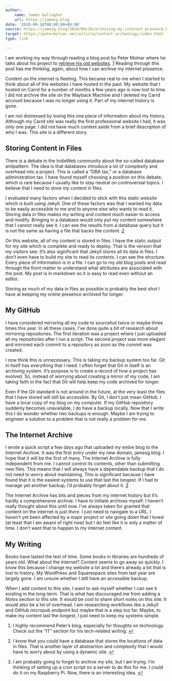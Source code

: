 ```yaml
---
author:
    name: James Gallagher
    url: https://jamesg.blog
date: '2020-09-10T00:00:00+00:00'
source: https://jamesg.blog/2020/09/10/archiving-my-internet-presence.html
target: https://petermolnar.net/article/content-archeology/index.html
type: link

---
```


<p>I am working my way through reading a blog post by Peter Molnar where he talks about his project to <a href="https://petermolnar.net/article/content-archeology/index.html">retrieve his old websites</a>. <a href="https://jamesg.blog/2020/09/10/archiving-my-internet-presence.html#fn:1">1</a> Reading through this post has me thinking, again, about how I can archive my internet presence.</p>

<p>Content on the internet is fleeting. This became real to me when I started to think about all of the websites I have hosted in the past. My website that I hosted on Carrd for a number of months a few years ago is now lost to time. I did not archive the site on the Wayback Machine and I deleted my Carrd account because I was no longer using it. Part of my internet history is gone.</p>

<p>I am not distressed by losing this one piece of information about my history. Although my Carrd site was really the first professional website I had, it was only one page. I did not have much content aside from a brief description of who I was. This site is a different story.</p>

<h2>Storing Content in Files</h2>

<p>There is a debate in the IndieWeb community about the so-called database antipattern. The idea is that databases introduce a lot of complexity and overhead into a project. This is called a “DBA tax,” or a database administration tax. I have found myself choosing a position on this debate, which is rare because I usually like to stay neutral on controversial topics. I believe that I need to store my content in files.</p>

<p>I evaluated many factors when I decided to stick with this static website which is built using Jekyll. One of these factors was that I wanted my data to be easily accessible to me and to anyone else who wants to read it. Storing data in files makes my writing and content much easier to access and modify. Bringing in a database would only put my content somewhere that I cannot really see it. I can see the results from a database query but it is not the same as having a file that backs the content. <a href="https://jamesg.blog/2020/09/10/archiving-my-internet-presence.html#fn:2">2</a></p>

<p>On this website, all of my content is stored in files. I have the static output for my site which is complete and ready to deploy. That is the version that my visitors see. It’s also significant that Jekyll stores all its data in files. I don’t even have to build my site to read its contents. I can see the structure. Every piece of information is in a file. I can go to my old blog posts and read through the front matter to understand what attributes are associated with the post. My post is in markdown so it is easy to read even without an editor.</p>

<p>Storing as much of my data in files as possible is probably the best shot I have at keeping my online presence archived for longer.</p>

<h2>My GitHub</h2>

<p>I have considered mirroring all my code to sourcehut twice or maybe three times this year. In all these cases, I’ve done quite a bit of research about mirroring repositories. The first iteration was a project where I just uploaded all my repositories after I run a script. The second project was more elegant and mirrored each commit to a repository as soon as the commit was created.</p>

<p>I now think this is unnecessary. This is taking my backup system too far. Git in itself has everything that I need. I often forget that Git in itself is an archiving system. It’s purpose is to create a record of how a project has evolved. So, instead of worrying about creating a mirror of my code, I am taking faith in the fact that Git will help keep my code archived for longer.</p>

<p>Even if the Git standard is not around in the future, at the very least the files that I have stored will still be accessible. By Git, I don’t just mean GitHub. I have a local copy of my blog on my computer. If my GitHub repository suddenly becomes unavailable, I do have a backup locally. Now that I write this I do wonder whether two backups is enough. Maybe I am trying to engineer a solution to a problem that is not really a problem for me.</p>

<h2>The Internet Archive</h2>

<p>I wrote a quick script a few days ago that uploaded my entire blog to the Internet Archive. It was the first entry under my new domain, jamesg.blog. I hope that it will be the first of many. The Internet Archive is fully independent from me. I cannot control its contents, other than submitting new files. This means that I will always have a dependable backup that I do not need to worry about maintaining. This is significant because I have found that it is the easiest systems to use that last the longest. If I had to manage yet another backup, I’d probably forget about it. <a href="https://jamesg.blog/2020/09/10/archiving-my-internet-presence.html#fn:3">3</a></p>

<p>The Internet Archive has bits and pieces from my internet history but it’s hardly a comprehensive archive. I have to initiate archives myself. I haven’t really thought about this until now. I’ve always taken for granted that content on the internet is <em>just there.</em> I just need to navigate to a URL. I haven’t yet been affected by a major project or site going down that I loved (at least that I am aware of right now) but I do feel like it is only a matter of time. I don’t want that to happen to my internet content.</p>

<h2>My Writing</h2>

<p>Books have lasted the test of time. Some books in libraries are hundreds of years old. What about the internet? Content seems to go away so quickly. I know this because I change my website a lot and there’s already a lot that is lost to history. My WordPress and Squarespace sites from last year are largely gone. I am unsure whether I still have an accessible backup.</p>

<p>When I add content to this site, I want to ask myself whether I can see it existing in the long-term. That is what has discouraged me from adding a <em>Notes</em> section to this site. It would be cool to share short notes on this site. It would also be a lot of overhead. I am researching workflows like a Jekyll and GitHub micropub endpoint but maybe that is a step too far. Maybe, to make my content last the longest, I just need to keep my systems simple.</p>


  <ol><li>
      <p>I highly recommend Peter’s blog, especially for thoughts on technology. Check out the “IT” section for his tech-related writing. <a href="https://jamesg.blog/2020/09/10/archiving-my-internet-presence.html#fnref:1">↩</a></p>
    </li>
    <li>
      <p>I know that you could have a database that stores the locations of data in files. That is another layer of abstraction and complexity that I would have to worry about by using a dynamic site. <a href="https://jamesg.blog/2020/09/10/archiving-my-internet-presence.html#fnref:2">↩</a></p>
    </li>
    <li>
      <p>I am probably going to forget to archive my site, but I am trying. I’m thinking of setting up a cron script on a server to do this for me. I could do it on my Raspberry Pi. Now, there is an interesting idea. <a href="https://jamesg.blog/2020/09/10/archiving-my-internet-presence.html#fnref:3">↩</a></p>
    </li>
  </ol>
